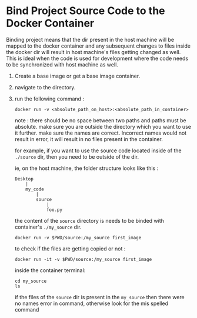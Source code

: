 # Bind Project Source Code to the Docker Container


Binding project means that the dir present in the host machine will be mapped to the docker container and any subsequent changes to files inside the docker dir will result in host machine's files getting changed as well.
This is ideal when the code is used for development where the code needs to be synchronized with host machine as well.

1. Create a base image or get a base image container.

2. navigate to the directory.

3. run the following command :
     ```
     docker run -v <absolute_path_on_host>:<absolute_path_in_container>
     ```
     note : there should be no space between two paths and paths must be absolute.
            make sure you are outside the directory which you want to use it further.
            make sure the names are correct. Incorrect names would not result in error,
            it will result in no files present in the container.

     for example, if you want to use the source code located inside of the `./source` dir, then
     you need to be outside of the dir.

     ie, on the host machine, the folder structure looks like this :
     ```
     Desktop
         |
         my_code
             |
             source
                 |
                 foo.py
     ```

     the content of the `source` directory is needs to be binded with container's `./my_source` dir.
     ```
     docker run -v $PWD/source:/my_source first_image
     ```

     to check if the files are getting copied or not :

     ```
     docker run -it -v $PWD/source:/my_source first_image
     ```

     inside the container terminal:
     ```
     cd my_source
     ls
     ```

     if the files of the `source` dir is present in the `my_source` then there were no names error in command,
     otherwise look for the mis spelled command
   
